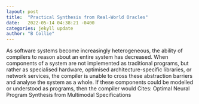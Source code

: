 ```yaml
---
layout: post
title:  "Practical Synthesis from Real-World Oracles"
date:   2022-05-14 04:38:21 -0400
categories: jekyll update
author: "B Collie"
---
```

As software systems become increasingly heterogeneous, the ability of compilers to reason about an entire system has decreased. When components of a system are not implemented as traditional programs, but rather as specialised hardware, optimised architecture-specific libraries, or network services, the compiler is unable to cross these abstraction barriers and analyse the system as a whole. If these components could be modelled or understood as programs, then the compiler would Cites: Optimal Neural Program Synthesis from Multimodal Specifications